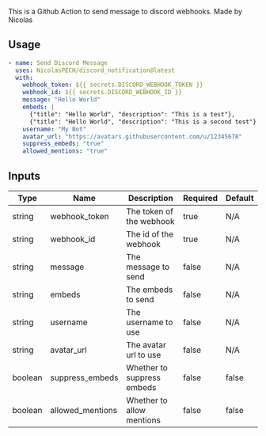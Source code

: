 This is a Github Action to send message to discord webhooks.
Made by Nicolas
## Usage

```yaml
- name: Send Discord Message
  uses: NicolasPECH/discord_notification@latest
  with:
    webhook_token: ${{ secrets.DISCORD_WEBHOOK_TOKEN }}
    webhook_id: ${{ secrets.DISCORD_WEBHOOK_ID }}
    message: "Hello World"
    embeds: |
      {"title": "Hello World", "description": "This is a test"},
      {"title": "Hello World", "description": "This is a second test"}
    username: "My Bot"
    avatar_url: "https://avatars.githubusercontent.com/u/12345678"
    suppress_embeds: "true"
    allowed_mentions: "true"
```

## Inputs

| Type    | Name             | Description                | Required | Default |
|---------|------------------|----------------------------|----------|---------|
| string  | webhook_token    | The token of the webhook   | true     | N/A     |
| string  | webhook_id       | The id of the webhook      | true     | N/A     |
| string  | message          | The message to send        | false    | N/A     |
| string  | embeds           | The embeds to send         | false    | N/A     |
| string  | username         | The username to use        | false    | N/A     |
| string  | avatar_url       | The avatar url to use      | false    | N/A     |
| boolean | suppress_embeds  | Whether to suppress embeds | false    | false   |
| boolean | allowed_mentions | Whether to allow mentions  | false    | false   |

